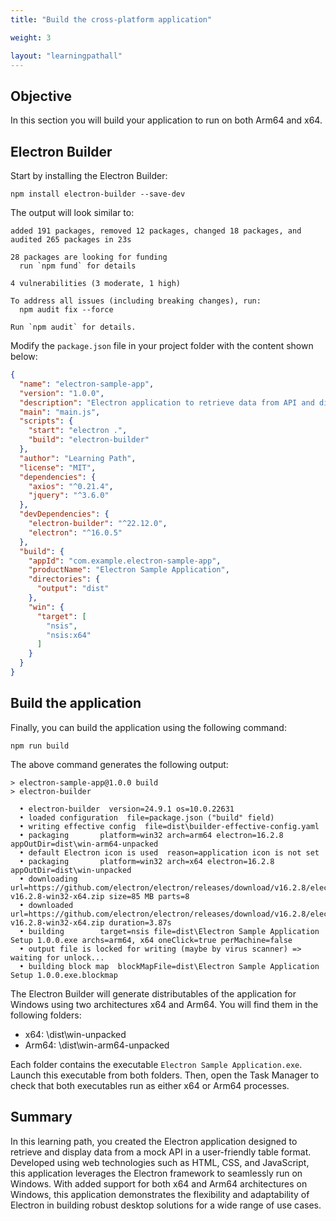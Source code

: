 ```yaml
---
title: "Build the cross-platform application"

weight: 3

layout: "learningpathall"
---
```


## Objective 
In this section you will build your application to run on both Arm64 and x64.

## Electron Builder
Start by installing the Electron Builder:

```console
npm install electron-builder --save-dev
```

The output will look similar to:
```output
added 191 packages, removed 12 packages, changed 18 packages, and audited 265 packages in 23s

28 packages are looking for funding
  run `npm fund` for details

4 vulnerabilities (3 moderate, 1 high)

To address all issues (including breaking changes), run:
  npm audit fix --force

Run `npm audit` for details.
```

Modify the `package.json` file in your project folder with the content shown below:

```JSON
{
  "name": "electron-sample-app",
  "version": "1.0.0",
  "description": "Electron application to retrieve data from API and display it in a table.",
  "main": "main.js",
  "scripts": {
    "start": "electron .",
    "build": "electron-builder"
  },
  "author": "Learning Path",
  "license": "MIT",
  "dependencies": {
    "axios": "^0.21.4",    
    "jquery": "^3.6.0"
  },
  "devDependencies": {
    "electron-builder": "^22.12.0",
    "electron": "^16.0.5"
  },
  "build": {
    "appId": "com.example.electron-sample-app",
    "productName": "Electron Sample Application",
    "directories": {
      "output": "dist"
    }, 
    "win": {
      "target": [
        "nsis", 
        "nsis:x64"
      ]
    }
  }
}
```

## Build the application
Finally, you can build the application using the following command:

```console
npm run build
```

The above command generates the following output:

```output
> electron-sample-app@1.0.0 build
> electron-builder

  • electron-builder  version=24.9.1 os=10.0.22631
  • loaded configuration  file=package.json ("build" field)
  • writing effective config  file=dist\builder-effective-config.yaml
  • packaging       platform=win32 arch=arm64 electron=16.2.8 appOutDir=dist\win-arm64-unpacked
  • default Electron icon is used  reason=application icon is not set
  • packaging       platform=win32 arch=x64 electron=16.2.8 appOutDir=dist\win-unpacked
  • downloading     url=https://github.com/electron/electron/releases/download/v16.2.8/electron-v16.2.8-win32-x64.zip size=85 MB parts=8
  • downloaded      url=https://github.com/electron/electron/releases/download/v16.2.8/electron-v16.2.8-win32-x64.zip duration=3.87s
  • building        target=nsis file=dist\Electron Sample Application Setup 1.0.0.exe archs=arm64, x64 oneClick=true perMachine=false
  • output file is locked for writing (maybe by virus scanner) => waiting for unlock...
  • building block map  blockMapFile=dist\Electron Sample Application Setup 1.0.0.exe.blockmap
  ```

  The Electron Builder will generate distributables of the application for Windows using two architectures x64 and Arm64. You will find them in the following folders:
  * x64: <project folder>\dist\win-unpacked
  * Arm64: <project folder>\dist\win-arm64-unpacked

  Each folder contains the executable `Electron Sample Application.exe`. Launch this executable from both folders. Then, open the Task Manager to check that both executables run as either x64 or Arm64 processes.

## Summary
In this learning path, you created the Electron application designed to retrieve and display data from a mock API in a user-friendly table format. Developed using web technologies such as HTML, CSS, and JavaScript, this application leverages the Electron framework to seamlessly run on Windows. With added support for both x64 and Arm64 architectures on Windows, this application demonstrates the flexibility and adaptability of Electron in building robust desktop solutions for a wide range of use cases.
